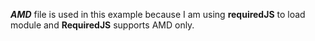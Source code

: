 _**AMD**_ file  is used in this example because I am using **requiredJS** to load module and **RequiredJS** supports AMD only.
